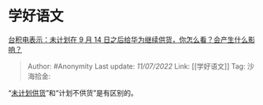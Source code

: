 # 学好语文
[台积电表示：未计划在 9 月 14 日之后给华为继续供货，你怎么看？会产生什么影响？](https://www.zhihu.com/question/407254320/answer/1350180023)

> Author: #Anonymity
> Last update: *11/07/2022*
> Link: [[学好语文]]
> Tag:
> 沙海拾金:

“[未计划供货](https://www.zhihu.com/search?q=%E6%9C%AA%E8%AE%A1%E5%88%92%E4%BE%9B%E8%B4%A7&search_source=Entity&hybrid_search_source=Entity&hybrid_search_extra=%7B%22sourceType%22%3A%22answer%22%2C%22sourceId%22%3A1350180023%7D)”和“计划不供货”是有区别的。
